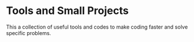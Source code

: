 # Tools and Small Projects
This a collection of useful tools and codes to make coding faster and solve specific problems.
